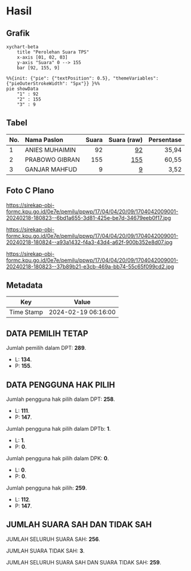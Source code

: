# Hasil

## Grafik

```mermaid
xychart-beta
    title "Perolehan Suara TPS"
    x-axis [01, 02, 03]
    y-axis "Suara" 0 --> 155
    bar [92, 155, 9]
```

```mermaid
%%{init: {"pie": {"textPosition": 0.5}, "themeVariables": {"pieOuterStrokeWidth": "5px"}} }%%
pie showData
    "1" : 92
    "2" : 155
    "3" : 9
```

## Tabel

| No. | Nama Paslon    | Suara | Suara (raw) | Persentase |
|:--- |:-------------- | -----:| -----------:| ----------:|
| 1   | ANIES MUHAIMIN | 92    | [92][p-1]   | 35,94      |
| 2   | PRABOWO GIBRAN | 155   | [155][p-2]  | 60,55      |
| 3   | GANJAR MAHFUD  | 9     | [9][p-3]    | 3,52       |


[p-1]: https://github.com/gigit-pemilu/pemilu-2024-17-bengkulu/blob/main/pilpres/hitung-suara/sub/17-bengkulu/sub/04-kaur/sub/04-kaur-tengah/sub/2009-padang-baru/sub/001-tps/sub/paslon-1.txt
[p-2]: https://github.com/gigit-pemilu/pemilu-2024-17-bengkulu/blob/main/pilpres/hitung-suara/sub/17-bengkulu/sub/04-kaur/sub/04-kaur-tengah/sub/2009-padang-baru/sub/001-tps/sub/paslon-2.txt
[p-3]: https://github.com/gigit-pemilu/pemilu-2024-17-bengkulu/blob/main/pilpres/hitung-suara/sub/17-bengkulu/sub/04-kaur/sub/04-kaur-tengah/sub/2009-padang-baru/sub/001-tps/sub/paslon-3.txt

## Foto C Plano

https://sirekap-obj-formc.kpu.go.id/0e7e/pemilu/ppwp/17/04/04/20/09/1704042009001-20240218-180823--6bd1a655-3d81-425e-be7d-34679eeb0f17.jpg

https://sirekap-obj-formc.kpu.go.id/0e7e/pemilu/ppwp/17/04/04/20/09/1704042009001-20240218-180824--a93a1432-f4a3-43d4-a62f-900b352e8d07.jpg

https://sirekap-obj-formc.kpu.go.id/0e7e/pemilu/ppwp/17/04/04/20/09/1704042009001-20240218-180823--37b89b21-e3cb-469a-bb74-55c65f099cd2.jpg


## Metadata

| Key        | Value               |
| ---------- | ------------------- |
| Time Stamp | 2024-02-19 06:16:00 |


## DATA PEMILIH TETAP

Jumlah pemilih dalam DPT: **289**.
 * L: **134**.
 * P: **155**.

## DATA PENGGUNA HAK PILIH

Jumlah pengguna hak pilih dalam DPT: **258**.
 * L: **111**.
 * P: **147**.

Jumlah pengguna hak pilih dalam DPTb: **1**.
 * L: **1**.
 * P: **0**.

Jumlah pengguna hak pilih dalam DPK: **0**.
 * L: **0**.
 * P: **0**.

Jumlah pengguna hak pilih: **259**.
 * L: **112**.
 * P: **147**.

## JUMLAH SUARA SAH DAN TIDAK SAH

JUMLAH SELURUH SUARA SAH: **256**.

JUMLAH SUARA TIDAK SAH: **3**.

JUMLAH SELURUH SUARA SAH DAN SUARA TIDAK SAH: **259**.


